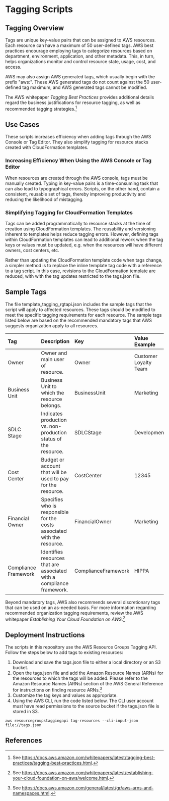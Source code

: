 # Tagging Scripts

## Tagging Overview

Tags are unique key-value pairs that can be assigned to AWS resources.  Each resource can have a maximum of 50 user-defined tags.  AWS best practices encourage employing tags to categorize resources based on department, environment, application, and other metadata.  This, in turn, helps organizations  monitor and control resource state, usage, cost, and access. 

AWS may also assign AWS generated tags, which usually begin with the prefix "aws:".  These AWS generated tags do not count against the 50 user-defined tag maximum, and AWS generated tags cannot be modified.

The AWS whitepaper *Tagging Best Practices* provides additional details regard the business justifications for resource tagging, as well as recommended tagging strategies.[^1]

## Use Cases

These scripts increases efficiency when adding tags through the AWS Console or Tag Editor.  They also simplify tagging for resource stacks created with CloudFormation templates.

### Increasing Efficiency When Using the AWS Console or Tag Editor

When resources are created through the AWS console, tags must be manually created.  Typing in key-value pairs is a time-consuming task that can also lead to typographical errors.  Scripts, on the other hand, contain a consistent, reusable set of tags, thereby improving productivity and reducing the likelihood of mistagging.

### Simplifying Tagging for CloudFormation Templates

Tags can be added programmatically to resource stacks at the time of creation using CloudFormation templates.  The reusability and versioning inherent to templates helps reduce tagging errors.  However, defining tags within CloudFormation templates can lead to additional rework when the tag keys or values must be updated, e.g. when the resources will have different owners, cost centers, etc.

Rather than updating the CloudFormation template code when tags change, a simpler method is to replace the inline template tag code with a reference to a tag script.  In this case, revisions to the CloudFormation template are reduced, with with the tag updates restricted to the tags.json file.

## Sample Tags

The file template_tagging_rgtapi.json includes the sample tags that the script will apply to affected resources.  These tags should be modified to meet the specific tagging requirements for each resource.  The sample tags listed below are based on the recommended mandatory tags that AWS suggests organization apply to all resources.

| Tag | Description | Key | Value Example |
|:-----------------|:------------|:--------|:--------|
| Owner | Owner and main user of resource. | Owner | Customer Loyalty Team |
| Business Unit | Business Unit to which the resource belongs. | BusinessUnit | Marketing |
| SDLC Stage | Indicates production vs. non-production status of the resource. | SDLCStage | Development |
| Cost Center | Budget or account that will be used to pay for the resource. | CostCenter | 12345 |
| Financial Owner | Specifies who is responsible for the costs associated with the resource. | FinancialOwner | Marketing |
| Compliance Framework | Identifies resources that are associated with a compliance framework. | ComplianceFramework | HIPPA |

Beyond mandatory tags, AWS also recommends several discretionary tags that can be used on an as-needed basis.  For more information regarding recommended organization tagging requirements, review the AWS whitepaper *Establishing Your Cloud Foundation on AWS*.[^2]

## Deployment Instructions

The scripts in this repository use the AWS Resource Groups Tagging API.  Follow the steps below to add tags to existing resources:

1. Download and save the tags.json file to either a local directory or an S3 bucket.
2. Open the tags.json file and add the Amazon Resource Names (ARNs) for the resources to which the tags will be added.  Please refer to the Amazon Resource Names (ARNs) section of the AWS General Reference for instructions on finding resource ARNs.[^3]
3. Customize the tag keys and values as appropriate. 
4. Using the AWS CLI, run the code listed below.  The CLI user account must have read permissions to the source bucket if the tags.json file is stored in S3.

```
aws resourcegroupstaggingapi tag-resources --cli-input-json file://tags.json
```

## References
[^1]:See https://docs.aws.amazon.com/whitepapers/latest/tagging-best-practices/tagging-best-practices.html.
[^2]:See https://docs.aws.amazon.com/whitepapers/latest/establishing-your-cloud-foundation-on-aws/welcome.html.
[^3]:See https://docs.aws.amazon.com/general/latest/gr/aws-arns-and-namespaces.html.
